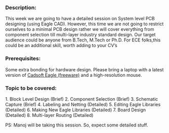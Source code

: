 <h3>Description: </h3> 
This week we are going to have a detailed session on System level PCB designing (using Eagle CAD). However, this time we are not going to restrict ourselves to a minimal PCB design rather we will cover everything from component selection till multi-layer industry standard design. 
Our target audience could be anyone from B.Tech, M.Tech or Ph.D. For ECE folks,this could be an additional skill, worth adding to your CV’s

<h3>Prerequisites:</h3> Some extra bonding for hardware design. Please bring a laptop with a latest version of <a href="http://www.cadsoftusa.com/download-eagle/">Cadsoft Eagle (freeware)</a> and a high-resolution mouse.

<h3>Topic to be covered:</h3>
1. Block Level Design (Brief)
2. Component Selection (Brief)
3. Schematic Capture (Brief)
4. Labeling and Netting (Detailed)
5. Editing Eagle Libraries (Detailed)
6. Making New Eagle Libraries (Detailed)
7. Board Design (Detailed)
8. Multi-layer Routing (Detailed)

PS: Manoj will be taking this session. So, expect some detailed stuff.
